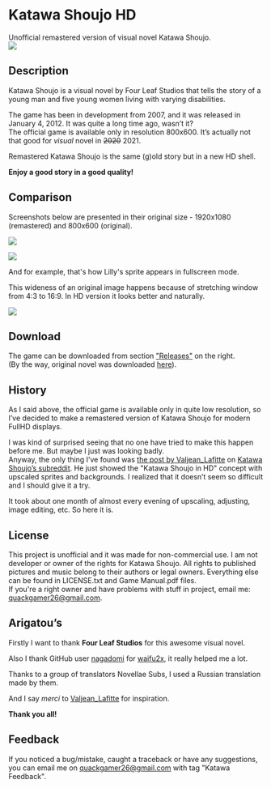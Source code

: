 # Katawa Shoujo HD

Unofficial remastered version of visual novel Katawa Shoujo.  
![](https://i.imgur.com/A9IM5CN.png)

## Description
Katawa Shoujo is a visual novel by Four Leaf Studios that tells the story of a young man and five young women living with varying disabilities. 

The game has been in development from 2007, and it was released in January 4, 2012. It was quite a long time ago, wasn’t it?  
The official game is available only in resolution 800x600. It’s actually not that good for *visual* novel in ~~2020~~ 2021.

Remastered Katawa Shoujo is the same (g)old story but in a new HD shell.

__Enjoy a good story in a good quality!__

## Comparison

Screenshots below are presented in their original size - 1920x1080 (remastered) and 800x600 (original).

![](https://i.imgur.com/HbQRSWU.jpg)

![](https://i.imgur.com/25lpUHw.jpg)    

And for example, that's how Lilly's sprite appears in fullscreen mode.

This wideness of an original image happens because of stretching window from 4:3 to 16:9. In HD version it looks better and naturally.

![](https://i.imgur.com/nXreBJw.jpg)

## Download

The game can be downloaded from section ["Releases"](https://github.com/letow/KatawaShoujoHD/releases) on the right.  
(By the way, original novel was downloaded [here](https://www.katawa-shoujo.com/)).

## History

As I said above, the official game is available only in quite low resolution, so I’ve decided to make a remastered version of Katawa Shoujo for modern FullHD displays.

I was kind of surprised seeing that no one have tried to make this happen before me. But maybe I just was looking badly.  
Anyway, the only thing I’ve found was [the post by Valjean_Lafitte](https://www.reddit.com/r/katawashoujo/comments/hsqwwf/katawa_shoujo_in_hd_proof_of_concept/) on [Katawa Shoujo’s subreddit](https://www.reddit.com/r/katawashoujo/). He just showed the "Katawa Shoujo in HD" concept with upscaled sprites and backgrounds. I realized that it doesn’t seem so difficult and I should give it a try.

It took about one month of almost every evening of upscaling, adjusting, image editing, etc. So here it is.

## License

This project is unofficial and it was made for non-commercial use. I am not developer or owner of the rights for Katawa Shoujo. All rights to published pictures and music belong to their authors or legal owners. Everything else can be found in LICENSE.txt and Game Manual.pdf files.  
If you're a right owner and have problems with stuff in project, email me: <quackgamer26@gmail.com>.

## Arigatou’s

Firstly I want to thank **Four Leaf Studios** for this awesome visual novel.  

Also I thank GitHub user [nagadomi](https://github.com/nagadomi) for [waifu2x](https://github.com/nagadomi/waifu2x), it really helped me a lot. 

Thanks to a group of translators Novellae Subs, I used a Russian translation made by them.

And I say *merci* to [Valjean_Lafitte](https://www.reddit.com/user/Valjean_Lafitte/) for inspiration.

**Thank you all!**

## Feedback

If you noticed a bug/mistake, caught a traceback or have any suggestions, you can email me on <quackgamer26@gmail.com> with tag "Katawa Feedback".
